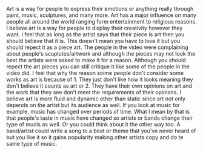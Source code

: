 Art is a way for people to express their emotions or anything really through paint, music, sculptures, and many more. Art has a major influence on many people all around the world ranging form entertainment to religious reasons. I believe art is a way for people to display their creativity however they want. 
I feel that as long as the artist says that their piece is art then you should believe that it is. This doesn't mean you have to love it but you should repect it as a piece art. The people in the video were complaining about people's scuplutes/artwork and although the pieces may not look the best the artists were asked to make it for a reason. Although you should repect the art pieces you can still critique it like some of the people in the video did. I feel that why the reason soime people don't consider some works as art is because of 1. They just don't like how it looks meaning they don't believe it counts as art or 2. They have their own opinions on art and the work that they see don't meet the requirements of their opinions. I believe art is more fluid and dynamic other than static since art not only depends on the artist but its audience as well. If you look at music for example, music has changed over periods of time. What I mean by that is that people's taste in music have changed so artists or bands change their type of mucis as well. Or you could think about it the other way too. A band/artist could write a song to a beat or theme that you've never heard of but you like it so it gains popularity making other artists copy and do te same type of music.
